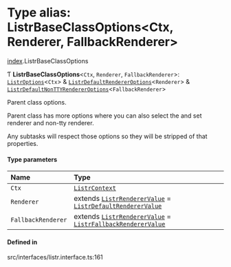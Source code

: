 # Type alias: ListrBaseClassOptions<Ctx, Renderer, FallbackRenderer\>

[index](../modules/index.md).ListrBaseClassOptions

Ƭ **ListrBaseClassOptions**<`Ctx`, `Renderer`, `FallbackRenderer`\>: [`ListrOptions`](../interfaces/index.ListrOptions.md)<`Ctx`\> & [`ListrDefaultRendererOptions`](../interfaces/index.ListrDefaultRendererOptions.md)<`Renderer`\> & [`ListrDefaultNonTTYRendererOptions`](../interfaces/index.ListrDefaultNonTTYRendererOptions.md)<`FallbackRenderer`\>

Parent class options.

Parent class has more options where you can also select the and set renderer and non-tty renderer.

Any subtasks will respect those options so they will be stripped of that properties.

#### Type parameters

| Name | Type |
| :------ | :------ |
| `Ctx` | [`ListrContext`](index.ListrContext.md) |
| `Renderer` | extends [`ListrRendererValue`](index.ListrRendererValue.md) = [`ListrDefaultRendererValue`](index.ListrDefaultRendererValue.md) |
| `FallbackRenderer` | extends [`ListrRendererValue`](index.ListrRendererValue.md) = [`ListrFallbackRendererValue`](index.ListrFallbackRendererValue.md) |

#### Defined in

src/interfaces/listr.interface.ts:161
